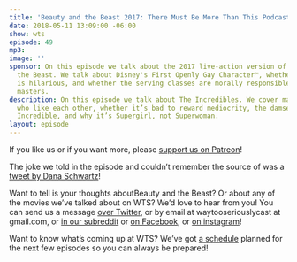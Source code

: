 ```yaml
---
title: 'Beauty and the Beast 2017: There Must Be More Than This Podcasting Life'
date: 2018-05-11 13:09:00 -06:00
show: wts
episode: 49
mp3: 
image: ''
sponsor: On this episode we talk about the 2017 live-action version of Beauty and
  the Beast. We talk about Disney's First Openly Gay Character™, whether cross-dressing
  is hilarious, and whether the serving classes are morally responsible for their
  masters.
description: On this episode we talk about The Incredibles. We cover married people
  who like each other, whether it’s bad to reward mediocrity, the damselling of Mr.
  Incredible, and why it’s Supergirl, not Superwoman.
layout: episode
---
```


If you like us or if you want more, please [support us on Patreon](https://www.patreon.com/clockworkscast)!

The joke we told in the episode and couldn’t remember the source of was a [tweet by Dana Schwartz](https://twitter.com/DanaSchwartzzz/status/875524942053466112)!

Want to tell is your thoughts aboutBeauty and the Beast? Or about any of the movies we’ve talked about on WTS? We’d love to hear from you! You can send us a message [over Twitter](http://www.twitter.com/wtscast), or by email at waytooseriouslycast at gmail.com, or [in our subreddit](https://www.reddit.com/r/Goodstuff_fm/) or [on Facebook](http://www.facebook.com/wtscast), or [on instagram](https://www.instagram.com/waytooseriously/)!

Want to know what’s coming up at WTS? We’ve got [a schedule](https://docs.google.com/document/d/1f6fvTgbzQOCUD_potL6mWClmSC3D2cOBgKz36OwSC68) planned for the next few episodes so you can always be prepared!
